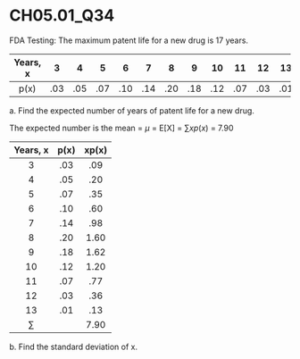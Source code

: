 # CH05.01_Q34 #

FDA Testing: The maximum patent life for a new drug is 17 years. 



| Years, x | 3 | 4 | 5 | 6 | 7 | 8 | 9 | 10 | 11 | 12 | 13 |
|:--------:|:-:|:-:|:-:|:-:|:-:|:-:|:-:|:--:|:--:|:--:|:--:|
| p(x)     | .03 | .05 | .07 | .10 | .14 | .20 | .18 | .12 | .07 | .03 | .01 |

a. Find the expected number of years of patent life for a new drug.

The expected number is the mean = $\mu$ = E[X] = $\sum xp(x)$ = 7.90


| Years, x | p(x) |  xp(x) |
|:--------:|:----:|:------:|
| 3        | .03  | .09    |
| 4        | .05  | .20    |
| 5        | .07  | .35    |
| 6        | .10  | .60    |
| 7        | .14  | .98    |
| 8        | .20  | 1.60   |
| 9        | .18  | 1.62   |
| 10       | .12  | 1.20   |
| 11       | .07  | .77    |
| 12       | .03  | .36    |
| 13       | .01  | .13    |
| $\sum$   |      | 7.90   |

b. Find the standard deviation of x.





